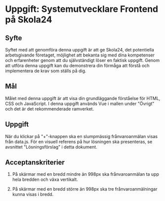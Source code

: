 # Uppgift: Systemutvecklare Frontend på Skola24

## Syfte

Syftet med att genomföra denna uppgift är att ge Skola24, det potentiella arbetsgivande företaget, möjlighet att bekanta sig med dina kompetenser och erfarenheter genom att du självständigt löser en faktisk uppgift. Genom att utföra denna uppgift kan du demonstrera din förmåga att förstå och implementera de krav som ställs på dig.

## Mål

Målet med denna uppgift är att visa din grundläggande förståelse för HTML, CSS och JavaScript. I denna uppgift används Vue i mallen under "Övrigt" och det är det rekommenderade ramverket.

## Uppgift

När du klickar på "+"-knappen ska en slumpmässig frånvaroanmälan visas från data.js. För en visuell referens på hur lösningen ska presenteras, se avsnittet "Lösningsförslag" i detta dokument.

## Acceptanskriterier

1. På skärmar med en bredd mindre än 998px ska frånvaroanmälan ta upp hela bredden och växa vertikalt.

2. På skärmar med en bredd större än 998px ska tre frånvaroanmälningar kunna visas i bredd.

